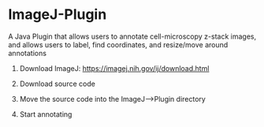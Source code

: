 # ImageJ-Plugin
A Java Plugin that allows users to annotate cell-microscopy z-stack images, and allows users to label, find coordinates, and resize/move around annotations

1. Download ImageJ: https://imagej.nih.gov/ij/download.html

2. Download source code

3. Move the source code into the ImageJ-->Plugin directory

4. Start annotating

